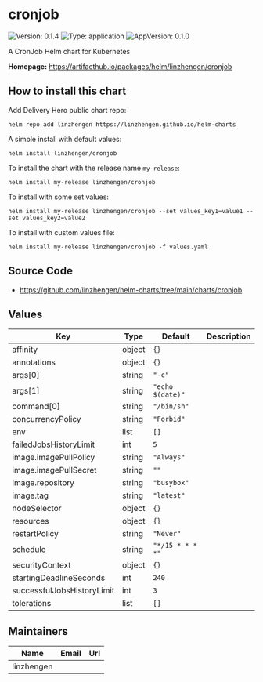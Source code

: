 # cronjob

![Version: 0.1.4](https://img.shields.io/badge/Version-0.1.4-informational?style=flat-square) ![Type: application](https://img.shields.io/badge/Type-application-informational?style=flat-square) ![AppVersion: 0.1.0](https://img.shields.io/badge/AppVersion-0.1.0-informational?style=flat-square)

A CronJob Helm chart for Kubernetes

**Homepage:** <https://artifacthub.io/packages/helm/linzhengen/cronjob>

## How to install this chart

Add Delivery Hero public chart repo:

```console
helm repo add linzhengen https://linzhengen.github.io/helm-charts
```

A simple install with default values:

```console
helm install linzhengen/cronjob
```

To install the chart with the release name `my-release`:

```console
helm install my-release linzhengen/cronjob
```

To install with some set values:

```console
helm install my-release linzhengen/cronjob --set values_key1=value1 --set values_key2=value2
```

To install with custom values file:

```console
helm install my-release linzhengen/cronjob -f values.yaml
```

## Source Code

* <https://github.com/linzhengen/helm-charts/tree/main/charts/cronjob>

## Values

| Key | Type | Default | Description |
|-----|------|---------|-------------|
| affinity | object | `{}` |  |
| annotations | object | `{}` |  |
| args[0] | string | `"-c"` |  |
| args[1] | string | `"echo $(date)"` |  |
| command[0] | string | `"/bin/sh"` |  |
| concurrencyPolicy | string | `"Forbid"` |  |
| env | list | `[]` |  |
| failedJobsHistoryLimit | int | `5` |  |
| image.imagePullPolicy | string | `"Always"` |  |
| image.imagePullSecret | string | `""` |  |
| image.repository | string | `"busybox"` |  |
| image.tag | string | `"latest"` |  |
| nodeSelector | object | `{}` |  |
| resources | object | `{}` |  |
| restartPolicy | string | `"Never"` |  |
| schedule | string | `"*/15 * * * *"` |  |
| securityContext | object | `{}` |  |
| startingDeadlineSeconds | int | `240` |  |
| successfulJobsHistoryLimit | int | `3` |  |
| tolerations | list | `[]` |  |

## Maintainers

| Name | Email | Url |
| ---- | ------ | --- |
| linzhengen |  |  |
